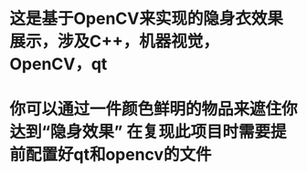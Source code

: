 # 这是基于OpenCV来实现的隐身衣效果展示，涉及C++，机器视觉，OpenCV，qt 
# 你可以通过一件颜色鲜明的物品来遮住你达到“隐身效果” 在复现此项目时需要提前配置好qt和opencv的文件
